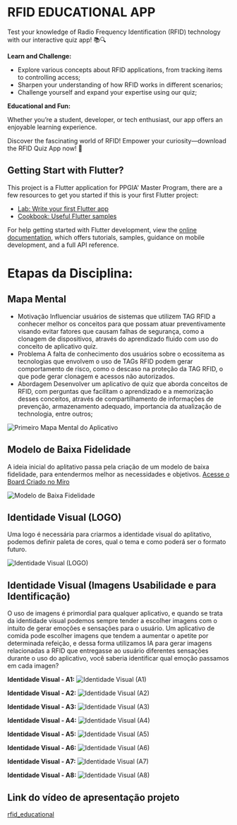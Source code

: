 # RFID EDUCATIONAL APP

  Test your knowledge of Radio Frequency Identification (RFID) technology with our interactive quiz app! 📚🔍

**Learn and Challenge:**

  - Explore various concepts about RFID applications, from tracking items to controlling access;
  - Sharpen your understanding of how RFID works in different scenarios;
  - Challenge yourself and expand your expertise using our quiz;

**Educational and Fun:**

Whether you’re a student, developer, or tech enthusiast, our app offers an enjoyable learning experience.

Discover the fascinating world of RFID!
Empower your curiosity—download the RFID Quiz App now! 🚀

## Getting Start with Flutter?

This project is a Flutter application for PPGIA' Master Program, there are a few resources to get you started if this is your first Flutter project:

- [Lab: Write your first Flutter app](https://docs.flutter.dev/get-started/codelab)
- [Cookbook: Useful Flutter samples](https://docs.flutter.dev/cookbook)

For help getting started with Flutter development, view the
[online documentation](https://docs.flutter.dev/), which offers tutorials,
samples, guidance on mobile development, and a full API reference.


# Etapas da Disciplina:

## Mapa Mental
  - Motivação
     Influenciar usuários de sistemas que utilizem TAG RFID a conhecer melhor os conceitos para que possam atuar preventivamente visando evitar fatores que causam falhas de segurança, como a clonagem de dispositivos, através do aprendizado fluido com uso do conceito de aplicativo quiz.
  - Problema
     A falta de conhecimento dos usuários sobre o ecossitema as tecnologias que envolvem o uso de TAGs RFID podem gerar comportamento de risco, como o descaso na proteção da TAG RFID, o que pode gerar clonagem e acessos não autorizados.
  - Abordagem
     Desenvolver um aplicativo de quiz que aborda conceitos de RFID, com perguntas que facilitam o aprendizado e a memorização desses conceitos, através de compartilhamento de informações de prevenção, armazenamento adequado, importancia da atualização de technologia, entre outros;

  <img src="https://lh3.googleusercontent.com/fife/ALs6j_EtlciWv3SI8inPUqQ9L_-HyCckNlOgVHptGXaq1IFoo1gAFVMMB1BOImfxWh-DnVPplKSvouIDbXRieP1vJfC08zBOBfJ50mIuEiXajbCdylVqBqrp8EEqmXl6g9DvUlO8EGDTE0G5qHlz1KY0AgY93z1z1jr2TgNwSaUrVfIsPBSJjxxxDDTdUEOarcefCNtBVBe59NkjThqIbucpLTv2xuJaKYoy4AxehnZ8ccz0dbHyOJTsBK43MY16u_GY0aKnSthZwN8-fWWuIXP9y3_wNPfTo9rDYIIVqt4NIoER1XCetWpOnUXUb6a0Cx2SCGYFW453SZCHIhZVkjZSOCDKFJOg5gR67QAfEWkejNhXi-D9sp-VOgXfo53Pc67tY0ROP5NpcojuZAogS99awsluHB2rl7oh0tZ3ylIFnJcKQGQK8wP9wXqS-P0h_0DHRqbh1HqmzFTCrPSKWpi_9AI6AiC3sfl9quJ0VA1X4ihpvf7724fAyaB6rRrKwPeSvj11GfhAkn7zf-rFB6Uy_VIm3jPUiz9TwS5ihjxIgANVvrinGAy0dOgNEsxlXxZqC22q8U8rEZoz_s2nyu9Q1ioQ4nIJuGB8iZhZPxfTryyeun44inRbHb6YrV194MHM3Iecvw9dMjVrUeCOPeEIxw9mc-Ngy37pax-UoNoE4Xo2_ZzgUMats06pd0E2X-A1r90tbXgy8h7FySe5CpjAnN0qBF4Lewb_o5copp-VkgPTirFqMobvH508kh7OvzGzN53OfhFF6KBWF2AFxmUVUHCn8c3m5hR333pMjuuyK8WoXYEeW3bIDfVCus7ydz2zzaYwxDyFolHtu3c3yrPHlHhEZdYxu_vbmPtcyiTqWcsU5D6A58ch_hnN_NcBjlZbkLLfoPklvqKCkT4Sm7U1ktDHIw9MsNmVQhE6Tg2BPqKRMxojsHRRReTIueHIvMKkmy1gHZRLUyjLKTYVKH9eDkguRgZRxHdWU8Q0KEHmQ_YPL9fsDLehQhtDFCITSpypkb5lYCOLGBW2Z2fSH5SCZoSk9rz01gxpt6ZZIpjF8TGm6qhysGc-XD3E7WofKZf539i7NOuRh2Pd8LIelO87LV12FHXEwdRe0m5qPEqZS8n-K5AkzSt7YeieMJ3whayPBQLAgYHgQ0GUHA_Uiqyi-1T4tm21Jj08fUdMRnqy82Okz7z7nesNuk8cPa8Ti5wDcbW9TTLIEUipvkYCH0CwpHqZT0156LhNDsUgvpE0dBQ-A0s2n60TBbRjngHVyUmIElhy5VFWLXroEObiBhCmxVRLrKW0B6lKTuzriHF19QhAtP4NjDFp74EsQN6pnG6fD2TjveEkL_kbOfL6PZ1t6H6yuyZKGomdWl9gbNYd1sdcU8P8zDiRJaDOvBa7jL8lNz_bVtvXOW6NGf4Qai2eHElt5gIXp6r9cdM4BF2T6WV47FPw7cE57EB60kvfJXilns6Igysv-45WKv7VYHIrfqsouBKKeKrtP9hn3altFfeTVB-LaQSsqfz_1tLrOdkBpqaRnI83u-C71mcrEGLwgODiyDW82zM8cV0UmEfLfpQiqVcW4WBA3hmAYbTP5YDCzZuUamUwXd_PR1Y6LPdH_YhM48XrGZlnvL8bTzm4es0M3eBifU7-usfp=w1920-h912" alt="Primeiro Mapa Mental do Aplicativo">

## Modelo de Baixa Fidelidade

  A ideia inicial do aplitativo passa pela criação de um modelo de baixa fidelidade, para entendermos melhor as necessidades e objetivos. [Acesse o Board Criado no Miro](https://miro.com/app/board/uXjVKZL9to4=/)

  <img src="https://lh3.googleusercontent.com/fife/ALs6j_H78DcMOuy2YkqFimQErRh0ojzUxHgEp_SAn6N7TTloSXDTYp80Gvw98yVD_yFmxNRrJxK5jH2CbkVOwULxwOFyHgAJEnvVSvFEgcBwirR_XmG9vSc9imJ6efQCfJftYk_NXZ5ez7B434RdnCMhUU1V8-d6QsmveOp4x4I9UIXIalVSbRSJHRGkI2IPjQ0c8xTnEHs9IH4rYrIILSr_iD5BSyDq_84TO40C4X4yBLjBY9hwML54Rx0K7mSngugZRYe7A6n1CZSzJI4ApQv0j2tvlNYB9DwsQsqlp4nbm-2XuEKCd3y0ay0FDeiZYlAO536ejUgVgczs-2Tos4UUoi0C7bUUZBqGkFuKTtLDt_hMka0uXSrBiJcDnoxAPGWfjrM5Ij-JvNf2CfkC9pvDza2n7a5gPsZrXjt5nzhcd6vNwym7zl3wCW5Vfi5fKBRqCuA2w4hiw687nPhzm5XQIr8BU1e-y3WFjkei0b4SI2agzIfNcBQOypFmVKFLtAsys31KllOTSUqG78nsg5gYfoUrG0SIL6jxmLvpQtCfBQ8shJJ1-lcGndmt6cVmTXossbXzNQOS78mQjan12SA7n5gfaXZ7-s5TfEA0PYChGDCrS2tG8yydXzK_5PMu4cAgSYE6-HorPQvbdFqAzV974TchBXKS__Rj6o4fCyxBiGfUMl-Zzp5xy2OArNDx4pEndxIeYzWwjfHMLdx9TZMjs3Xc3bizcrgH5XfmPqLkLeAJ-Idtxg0yyHkmbAu-o0ryXoh2tK0p9xqUb4QMrjjmfvPZ5sO-Z_sbwNojNiUJfY2pzxnhxxGdlI3nUq60mF36yjDUj5JbTPJDyVi9I-koxuAgtXDKM3SmAE28jHraEBXePfNpmLO8St_aLF0nCcQ8jjhxST7d_YKGn9nI-Nm7moHh8K8B77DDtfwsfnsVX26ARNbvcwgDi9k2KfWb-SGq5gzCQETrDuY-l6Xb8Y1wnbkvA4xdVyesfCYi6N_hzQDVEcOYXrmPdvGpyNVx1D209WrOKYFYwQZYkTk98H6wJt9lY4E1AQm6TC9eWDl2IoQsWBomYy1j715tb71B3D4UjAydiDs8tFPq9qc2rogrhhO45zs9CP4jwQhr9pxaJ4E4klDnYQYyCqhy2zKrFZqEgsEF5-ThWk_FA7OCdVPsyWt_oVOxST7tGNdfDrD7GOZ1HFU18u4_c0_JFAk4wy2_IxrxB9jXt3xmOOQlLtEdigvQ4Xl1ZleW8VBohKjIps9je_sTu_mOM8bYTUeRNk3PCvg1QfqSkiKSJ1vuaWPjq2waFJcpZWx_uOqsfKASLRngs1FLJVPgfoV3lG5isXBy8Iy5CO0DdQBw92lbTsntn-JqGt3_bbac09W3sx4xZR8tqYniY49o2cN2P64XrU3KWNqMifQnYr19iLJbjxNp6FuqCN_iY_9qb53LPJIIl931opib63nET4gYE_Up8ZW8Ugw5i0vdhZD4dQIl8aj2zdaod4-hHhUZD6Fz7dG0CI8lb9oCHHyCkFlqocei7JzN3Z_hIKSRYGaiNONF_L_T26lWL_pJ3t_a1_7-4YCxy_BxE0etf5orn5ayHNv4BmwPGdW2W9UXEg0CkdOHKrW-LPM5bDBMlEwpuBb_aMLxoTnPtrZkVpNmrpfg=w1227-h912" alt="Modelo de Baixa Fidelidade">

## Identidade Visual (LOGO)

  Uma logo é necessária para criarmos a identidade visual do aplitativo, podemos definir paleta de cores, qual o tema e como poderá ser o formato futuro.


  <img src="https://lh3.googleusercontent.com/fife/ALs6j_GhbnmZBxcnKphwxTaZ-gy4FXZN75wY24NZ1r2h-lIS2tJAlpRmxEuHogPqzp88-uyAuFvn8ntmW0417dVdXTgrt4-MsJIWxolPNB1jIQadJXkFnprOrVnA3y3RwuIBMX5V2AFyCRqJi3F2n-2FyUWl27Q8GrhjuQ8jIpwM90o2jgZc5lt--SHZ3Ll0KDLlAOjLfhdkS-6qNDf7JibkAtmSmI7zTIrl1BrcyA_jA2JpyWeYU_96m2rpGZxMjVsgC1AhRB4uHpSFef-E6w3ICkNvEv9--YSj3gDMM2pJJFrBEIA3cfzmAQRynPv078KzrL-qkynspwE6v_tdtUnGdC5eB-1hmCSDAI-2j8sZmZMu6e5Ec-onbktN50qrkRW9_KglWrdsWM0jzEmGdA4e8bo1u3NDxWXFkpiK_XU-QWTK1lRt5ZmSc4e5uwC3BrExMTyX9QyAIaSHCRwVp3d9oiaWBeTuSluJrG6CfSP6T9oWKstnZ0iaeMNJ9oYTpnnhtS22r7tXEnkwUb8rf3-DJkGFtd7gO66dPBqKrCN-nfWvprk44-sIt8n8AhiO6IcSQ_OYIFXn5FkutX8jU1X7H9FK9czRvRKRnBy3Ev0nY2vp_fK_YZEE02PezeHtF4PMyFwXugwiMf9QkkmNanMxY3VBvF7JIuCB3JGxZli8JP0uo-WCKW47Uk9hQ2cqDQ7pnjfNv7YE7GWkOdeA0AIvM6GMDRQo1v89GauuvSOutBE70QyjV8UGE2Q3gPyrxuPFaN2EVqDfnw4UlrFU4cY2KJBrx4hmpHuS8cjqxYG7RauZPST2mDY0Pmb5qKTMwfbZ5G-GEQi2ZRbh5boueLaaggQqf5uLElR7RXGpvE5b8KG0Vew4XOX4bN7YdJmJifSJL8Ew3O-k9BPIO3owMPoH02kwuk8IvOdRGb4x3Uzz8XBSMjRJKkoKW_pd8vd6Cu6ieKYh6gtvZpqBlzvuUJ4A-sydoiQxquSPGnLmcSmv4gAPGVRo3PLVet0Yqspio1GJQmy_mE8_1WdVYUY9KIvMA9O-vnQldT8ZbLyz367dE01AF319eOBhAC3SsG5OxcDOOqX3yxppN9K15uEHc7Ddgrw17wMSdJCbgstIB9lM8I_riUs7IxIW8Nd29o5ydS8806Y3dbcm0aP7-LdeAO05Fbjtc_KNnjQeH10wcX6Ebdg8AT8GCgJATpT8hUaBXdC_B1g9MzIuqDFsG6Y2aPCJsh97VO6TGkpjvqUtQkZv6ojNVmcLnj_BBszhfLnXxve6gTuZU4egTfTERnwkjJjerwJEG1oOU0s4-V-HRicNo3vhB0zIiGdnJow0hH2Pfzcz7uvanQY1c4Ao1EXqNEdC-OLtGkjV-VafKKmILGfDlW90e17m_4udARzZdeDzR28GljysXko6_ALr5jsNpjvJXVlrypu9aTXElehBtOqhC78shuDk92GULMyjXHAg6jbSHLcy0AwDMeqWrfhFGNbu2oxaU4_RxcYkCQv-eZtgZrmr_D7Rshd9xgslyWeoefHioFzwUzdOy-NzEQ9nAoleZO_QWhYpNP-LVUxnkVWKihdvwYMMV_VJ5LOPUA521XeQrqrjWw-xao2nGBOwGCwZAG4fJ_UKdfsYC_NpIRbwF-xA3qcj0AVYAFcf=w1920-h912" alt="Identidade Visual (LOGO)">

## Identidade Visual (Imagens Usabilidade e para Identificação)

  O uso de imagens é primordial para qualquer aplicativo, e quando se trata da identidade visual podemos sempre tender a escolher imagens com o intuito de gerar emoções e sensações para o usuário. Um aplicativo de comida pode escolher imagens que tendem a aumentar o apetite por determinada refeição, e dessa forma utilizamos IA para gerar imagens relacionadas a RFID que entregasse ao usuário diferentes sensações durante o uso do aplicativo, você saberia identificar qual emoção passamos em cada imagen?
  
  **Identidade Visual - A1:**
  <img src="https://raw.githubusercontent.com/caiocbv/rfid_educational/main/images/quiz/a1.jpg" alt="Identidade Visual (A1)">
  
  **Identidade Visual - A2:**
  <img src="https://raw.githubusercontent.com/caiocbv/rfid_educational/main/images/quiz/a2.jpg" alt="Identidade Visual (A2)">

  **Identidade Visual - A3:**
  <img src="https://raw.githubusercontent.com/caiocbv/rfid_educational/main/images/quiz/a3.jpg" alt="Identidade Visual (A3)">

  **Identidade Visual - A4:**
  <img src="https://raw.githubusercontent.com/caiocbv/rfid_educational/main/images/quiz/a4.jpg" alt="Identidade Visual (A4)">

  **Identidade Visual - A5:**
  <img src="https://raw.githubusercontent.com/caiocbv/rfid_educational/main/images/quiz/a5.jpg" alt="Identidade Visual (A5)">

  **Identidade Visual - A6:**
  <img src="https://raw.githubusercontent.com/caiocbv/rfid_educational/main/images/quiz/a6.jpg" alt="Identidade Visual (A6)">

  **Identidade Visual - A7:**
  <img src="https://raw.githubusercontent.com/caiocbv/rfid_educational/main/images/quiz/a7.jpg" alt="Identidade Visual (A7)">

  **Identidade Visual - A8:**
  <img src="https://raw.githubusercontent.com/caiocbv/rfid_educational/main/images/quiz/a8.jpg" alt="Identidade Visual (A8)">





## Link do vídeo de apresentação projeto

[rfid_educational ](https://youtu.be/K4usjewC6M0)
